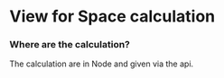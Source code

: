 # View for Space calculation

### Where are the calculation?
The calculation are in Node and given via the api. 
